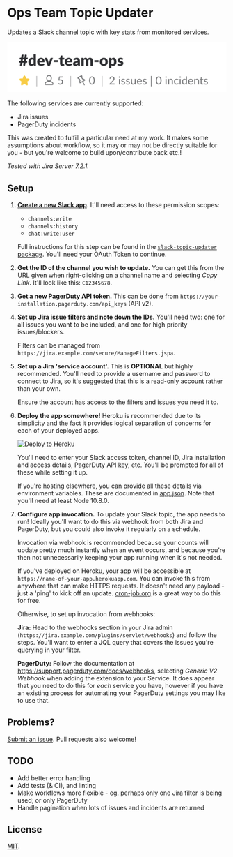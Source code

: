 # Ops Team Topic Updater

Updates a Slack channel topic with key stats from monitored services.

![Slack channel topic example](screenshot.png)

The following services are currently supported:

* Jira issues
* PagerDuty incidents

This was created to fulfill a particular need at my work. It makes some assumptions about workflow, so it may or may not be directly suitable for you - but you're welcome to build upon/contribute back etc.!

_Tested with Jira Server 7.2.1._

## Setup

1. **[Create a new Slack app]([api.slack.com/apps](https://api.slack.com/apps))**. It'll need access to these permission scopes:

    * `channels:write`
    * `channels:history`
    * `chat:write:user`

    Full instructions for this step can be found in the [`slack-topic-updater` package](https://github.com/tdmalone/slack-topic-updater#authorisation). You'll need your OAuth Token to continue.

2. **Get the ID of the channel you wish to update.** You can get this from the URL given when right-clicking on a channel name and selecting _Copy Link_. It'll look like this: `C12345678`.

3. **Get a new PagerDuty API token.** This can be done from `https://your-installation.pagerduty.com/api_keys` (API v2).

4. **Set up Jira issue filters and note down the IDs.** You'll need two: one for all issues you want to be included, and one for high priority issues/blockers.

   Filters can be managed from `https://jira.example.com/secure/ManageFilters.jspa`.

5. **Set up a Jira 'service account'.** This is **OPTIONAL** but highly recommended. You'll need to provide a username and password to connect to Jira, so it's suggested that this is a read-only account rather than your own.

   Ensure the account has access to the filters and issues you need it to.

6. **Deploy the app somewhere!** Heroku is recommended due to its simplicity and the fact it provides logical separation of concerns for each of your deployed apps.

    [![Deploy to Heroku](https://www.herokucdn.com/deploy/button.svg)](https://heroku.com/deploy)

    You'll need to enter your Slack access token, channel ID, Jira installation and access details, PagerDuty API key, etc. You'll be prompted for all of these while setting it up.

    If you're hosting elsewhere, you can provide all these details via environment variables. These are documented in [app.json](app.json). Note that you'll need at least Node 10.8.0.

7. **Configure app invocation.** To update your Slack topic, the app needs to run! Ideally you'll want to do this via webhook from both Jira and PagerDuty, but you could also invoke it regularly on a schedule.

   Invocation via webhook is recommended because your counts will update pretty much instantly when an event occurs, and because you're then not unnecessarily keeping your app running when it's not needed.

   If you've deployed on Heroku, your app will be accessible at `https://name-of-your-app.herokuapp.com`. You can invoke this from anywhere that can make HTTPS requests. It doesn't need any payload - just a 'ping' to kick off an update. [cron-job.org](https://cron-job.org) is a great way to do this for free.

    Otherwise, to set up invocation from webhooks:

    **Jira:** Head to the webhooks section in your Jira admin (`https://jira.example.com/plugins/servlet/webhooks`) and follow the steps. You'll want to enter a JQL query that covers the issues you're querying in your filter.

    **PagerDuty:** Follow the documentation at https://support.pagerduty.com/docs/webhooks, selecting _Generic V2 Webhook_ when adding the extension to your Service. It does appear that you need to do this for _each_ service you have, however if you have an existing process for automating your PagerDuty settings you may like to use that.

## Problems?

[Submit an issue](https://github.com/tdmalone/ops-team-topic-updater/issues/new). Pull requests also welcome!

## TODO

* Add better error handling
* Add tests (& CI), and linting
* Make workflows more flexible - eg. perhaps only one Jira filter is being used; or only PagerDuty
* Handle pagination when lots of issues and incidents are returned

## License

[MIT](LICENSE).
